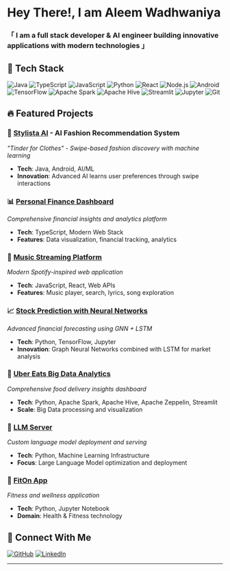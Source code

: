# Hey There!, I am Aleem Wadhwaniya

### 「 I am a full stack developer & AI engineer building innovative applications with modern technologies 」

## 🚀 Tech Stack

![Java](https://img.shields.io/badge/Java-ED8B00?style=for-the-badge&logo=openjdk&logoColor=white)
![TypeScript](https://img.shields.io/badge/TypeScript-007ACC?style=for-the-badge&logo=typescript&logoColor=white)
![JavaScript](https://img.shields.io/badge/JavaScript-F7DF1E?style=for-the-badge&logo=javascript&logoColor=black)
![Python](https://img.shields.io/badge/Python-3776AB?style=for-the-badge&logo=python&logoColor=white)
![React](https://img.shields.io/badge/React-20232A?style=for-the-badge&logo=react&logoColor=61DAFB)
![Node.js](https://img.shields.io/badge/Node.js-43853D?style=for-the-badge&logo=node.js&logoColor=white)
![Android](https://img.shields.io/badge/Android-3DDC84?style=for-the-badge&logo=android&logoColor=white)
![TensorFlow](https://img.shields.io/badge/TensorFlow-FF6F00?style=for-the-badge&logo=TensorFlow&logoColor=white)
![Apache Spark](https://img.shields.io/badge/Apache%20Spark-FDEE21?style=for-the-badge&logo=apachespark&logoColor=black)
![Apache Hive](https://img.shields.io/badge/Apache%20Hive-FDEE21?style=for-the-badge&logo=apachehive&logoColor=black)
![Streamlit](https://img.shields.io/badge/Streamlit-FF4B4B?style=for-the-badge&logo=Streamlit&logoColor=white)
![Jupyter](https://img.shields.io/badge/Jupyter-F37626.svg?&style=for-the-badge&logo=Jupyter&logoColor=white)
![Git](https://img.shields.io/badge/Git-F05032?style=for-the-badge&logo=git&logoColor=white)

## 🔥 Featured Projects

### 🎨 [Stylista AI](https://github.com/Aliiim2711/stylista-ai-recommendation) - AI Fashion Recommendation System
*"Tinder for Clothes" - Swipe-based fashion discovery with machine learning*
- **Tech**: Java, Android, AI/ML
- **Innovation**: Advanced AI learns user preferences through swipe interactions

### 📊 [Personal Finance Dashboard](https://github.com/Aliiim2711/personal-finance-dashboard)  
*Comprehensive financial insights and analytics platform*
- **Tech**: TypeScript, Modern Web Stack
- **Features**: Data visualization, financial tracking, analytics

### 🎵 [Music Streaming Platform](https://github.com/Aliiim2711/project_music_player)
*Modern Spotify-inspired web application*
- **Tech**: JavaScript, React, Web APIs
- **Features**: Music player, search, lyrics, song exploration

### 📈 [Stock Prediction with Neural Networks](https://github.com/Aliiim2711/stock-prediction-gnn-lstm)
*Advanced financial forecasting using GNN + LSTM*
- **Tech**: Python, TensorFlow, Jupyter
- **Innovation**: Graph Neural Networks combined with LSTM for market analysis

### 🍔 [Uber Eats Big Data Analytics](https://github.com/Aliiim2711/uber-eats-streamlit-dashboard)
*Comprehensive food delivery insights dashboard*
- **Tech**: Python, Apache Spark, Apache Hive, Apache Zeppelin, Streamlit
- **Scale**: Big Data processing and visualization

### 🤖 [LLM Server](https://github.com/Aliiim2711/LLM-Server)
*Custom language model deployment and serving*
- **Tech**: Python, Machine Learning Infrastructure
- **Focus**: Large Language Model optimization and deployment

### 💪 [FitOn App](https://github.com/Aliiim2711/fiton-app)
*Fitness and wellness application*
- **Tech**: Python, Jupyter Notebook
- **Domain**: Health & Fitness technology

## 🔗 Connect With Me

[![GitHub](https://img.shields.io/badge/GitHub-100000?style=for-the-badge&logo=github&logoColor=white)](https://github.com/Aliiim2711)
[![LinkedIn](https://img.shields.io/badge/LinkedIn-0077B5?style=for-the-badge&logo=linkedin&logoColor=white)](your-linkedin-url)

---
